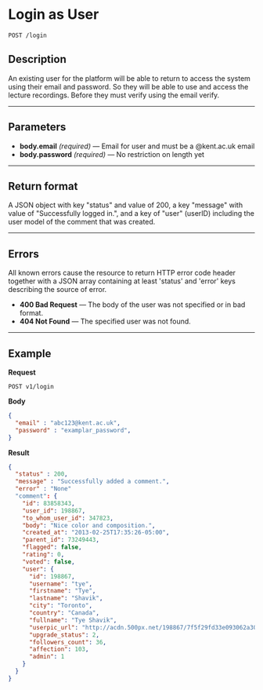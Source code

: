 # Login as User

    POST /login

## Description
An existing user for the platform will be able to return to access the system using their email and password. So they will be able to use and access the lecture recordings. Before they must verify using the email verify.

***

## Parameters
- **body.email** _(required)_ — Email for user and must be a @kent.ac.uk email
- **body.password** _(required)_ — No restriction on length yet

***

## Return format
A JSON object with key "status" and value of 200, a key "message" with value of "Successfully logged in.", and a key of "user" (userID) including the user model of the comment that was created.

***

## Errors
All known errors cause the resource to return HTTP error code header together with a JSON array containing at least 'status' and 'error' keys describing the source of error.

- **400 Bad Request** — The body of the user was not specified or in bad format.
- **404 Not Found** — The specified user was not found.

***

## Example
**Request**

    POST v1/login

**Body**
``` json
{
  "email" : "abc123@kent.ac.uk",
  "password" : "examplar_password",
}
```
**Result**
``` json
{
  "status" : 200,
  "message" : "Successfully added a comment.",
  "error" : "None"
  "comment": {
    "id": 83858343,
    "user_id": 198867,
    "to_whom_user_id": 347823,
    "body": "Nice color and composition.",
    "created_at": "2013-02-25T17:35:26-05:00",
    "parent_id": 73249443,
    "flagged": false,
    "rating": 0,
    "voted": false,
    "user": {
      "id": 198867,
      "username": "tye",
      "firstname": "Tye",
      "lastname": "Shavik",
      "city": "Toronto",
      "country": "Canada",
      "fullname": "Tye Shavik",
      "userpic_url": "http://acdn.500px.net/198867/7f5f29fd33e093062a30e2bf3a9e605c446ba960/1.jpg?29",
      "upgrade_status": 2,
      "followers_count": 36,
      "affection": 103,
      "admin": 1
    }
  }
}
```

[OAuth]: https://github.com/500px/api-documentation/tree/master/authentication